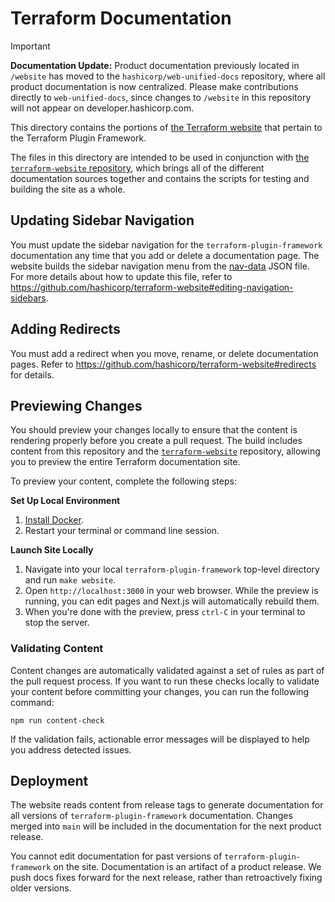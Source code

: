 # Terraform Documentation

> [!IMPORTANT]  
> **Documentation Update:** Product documentation previously located in `/website` has moved to the `hashicorp/web-unified-docs` repository, where all product documentation is now centralized. Please make contributions directly to `web-unified-docs`, since changes to `/website` in this repository will not appear on developer.hashicorp.com.

This directory contains the portions of [the Terraform website][terraform.io] that pertain to the Terraform Plugin Framework.

The files in this directory are intended to be used in conjunction with
[the `terraform-website` repository](https://github.com/hashicorp/terraform-website), which brings all of the
different documentation sources together and contains the scripts for testing and building the site as
a whole.

## Updating Sidebar Navigation

You must update the sidebar navigation for the `terraform-plugin-framework` documentation any time that you add or delete a documentation page. The website builds the sidebar navigation menu from the [nav-data] JSON file. For more details about how to update this file, refer to https://github.com/hashicorp/terraform-website#editing-navigation-sidebars.

## Adding Redirects

You must add a redirect when you move, rename, or delete documentation pages. Refer to https://github.com/hashicorp/terraform-website#redirects for details.

## Previewing Changes

You should preview your changes locally to ensure that the content is rendering properly before you create a pull request. The build includes content from this repository and the [`terraform-website`](https://github.com/hashicorp/terraform-website/) repository, allowing you to preview the entire Terraform documentation site.

To preview your content, complete the following steps:

**Set Up Local Environment**

1. [Install Docker](https://docs.docker.com/get-docker/).
1. Restart your terminal or command line session.

**Launch Site Locally**

1. Navigate into your local `terraform-plugin-framework` top-level directory and run `make website`.
1. Open `http://localhost:3000` in your web browser. While the preview is running, you can edit pages and Next.js will automatically rebuild them.
1. When you're done with the preview, press `ctrl-C` in your terminal to stop the server.

### Validating Content

Content changes are automatically validated against a set of rules as part of the pull request process. If you want to run these checks locally to validate your content before committing your changes, you can run the following command:

```
npm run content-check
```

If the validation fails, actionable error messages will be displayed to help you address detected issues.

## Deployment

The website reads content from release tags to generate documentation for all versions of `terraform-plugin-framework` documentation. Changes merged into `main` will be included in the documentation for the next product release.

You cannot edit documentation for past versions of `terraform-plugin-framework` on the site. Documentation is an artifact of a product release. We push docs fixes forward for the next release, rather than retroactively fixing older versions.

[nav-data]: ../website/data/plugin-framework-nav-data.json
[terraform.io]: https://www.terraform.io/

